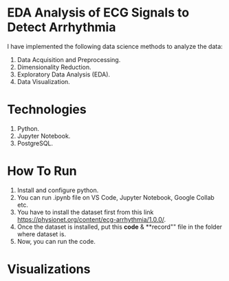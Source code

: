 # EDA Analysis of ECG Signals to Detect Arrhythmia
I have implemented the following data science methods to analyze the data:
1. Data Acquisition and Preprocessing.
2. Dimensionality Reduction.
3. Exploratory Data Analysis (EDA).
4. Data Visualization.

# Technologies
1. Python.
2. Jupyter Notebook.
3. PostgreSQL.

# How To Run
1. Install and configure python.
2. You can run .ipynb file on VS Code, Jupyter Notebook, Google Collab etc.
3. You have to install the dataset first from this link https://physionet.org/content/ecg-arrhythmia/1.0.0/.
4. Once the dataset is installed, put this **code** & **record"" file in the folder where dataset is.
5. Now, you can run the code.

# Visualizations

